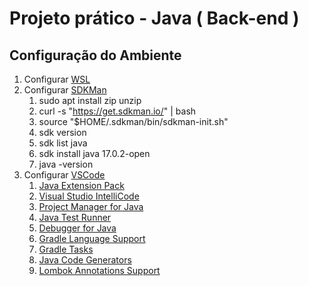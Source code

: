 # Projeto prático - Java ( Back-end )

## Configuração do Ambiente

1. Configurar [WSL](https://github.com/codeedu/wsl2-docker-quickstart)
2. Configurar [SDKMan](https://sdkman.io/install)
    1. sudo apt install zip unzip
    2. curl -s "https://get.sdkman.io/" | bash
    3. source "$HOME/.sdkman/bin/sdkman-init.sh"
    4. sdk version
    5. sdk list java
    6. sdk install java 17.0.2-open
    7. java -version
3. Configurar [VSCode](https://github.com/codeedu/guia-rapido-java-vscode#configurando-vscode)
    1. [Java Extension Pack](https://marketplace.visualstudio.com/items?itemName=vscjava.vscode-java-pack)
    2. [Visual Studio IntelliCode](https://marketplace.visualstudio.com/items?itemName=VisualStudioExptTeam.vscodeintellicode)
    3. [Project Manager for Java](https://marketplace.visualstudio.com/items?itemName=vscjava.vscode-java-dependency)
    4. [Java Test Runner](https://marketplace.visualstudio.com/items?itemName=vscjava.vscode-java-test)
    5. [Debugger for Java](https://marketplace.visualstudio.com/items?itemName=vscjava.vscode-java-debug)
    6. [Gradle Language Support](https://marketplace.visualstudio.com/items?itemName=naco-siren.gradle-language)
    7. [Gradle Tasks](https://marketplace.visualstudio.com/items?itemName=richardwillis.vscode-gradle)
    8. [Java Code Generators](https://marketplace.visualstudio.com/items?itemName=sohibe.java-generate-setters-getters)
    9. [Lombok Annotations Support](https://marketplace.visualstudio.com/items?itemName=vscjava.vscode-lombok)
